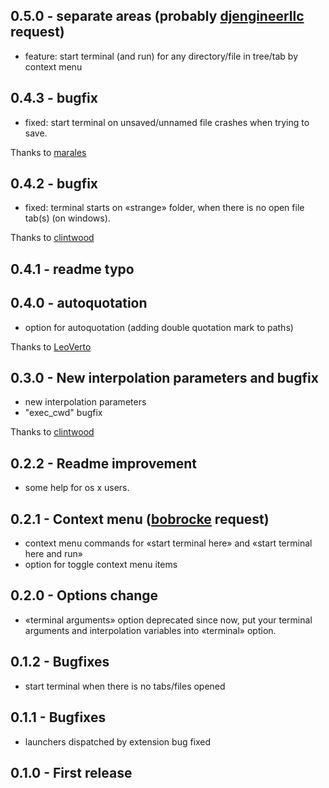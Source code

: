 ## 0.5.0 - separate areas (probably [djengineerllc](https://github.com/pohmelie/run-in-terminal/issues/12) request)
* feature: start terminal (and run) for any directory/file in tree/tab by context menu

## 0.4.3 - bugfix
* fixed: start terminal on unsaved/unnamed file crashes when trying to save.

Thanks to [marales](https://github.com/marales)

## 0.4.2 - bugfix
* fixed: terminal starts on «strange» folder, when there is no open file tab(s) (on windows).

Thanks to [clintwood](https://github.com/clintwood)

## 0.4.1 - readme typo

## 0.4.0 - autoquotation
* option for autoquotation (adding double quotation mark to paths)

Thanks to [LeoVerto](https://github.com/LeoVerto)

## 0.3.0 - New interpolation parameters and bugfix
* new interpolation parameters
* "exec_cwd" bugfix

Thanks to [clintwood](https://github.com/clintwood)

## 0.2.2 - Readme improvement
* some help for os x users.

## 0.2.1 - Context menu ([bobrocke](https://github.com/pohmelie/run-in-terminal/issues/2) request)
* context menu commands for «start terminal here» and «start terminal
here and run»
* option for toggle context menu items

## 0.2.0 - Options change
* «terminal arguments» option deprecated since now, put your terminal arguments and interpolation variables into «terminal» option.

## 0.1.2 - Bugfixes
* start terminal when there is no tabs/files opened

## 0.1.1 - Bugfixes
* launchers dispatched by extension bug fixed

## 0.1.0 - First release
